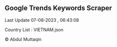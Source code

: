 

## Google Trends Keywords Scraper 
 
Last Update 07-08-2023 , 06:43:08

Country List :
VIETNAM.json



© Abdul Muttaqin 
